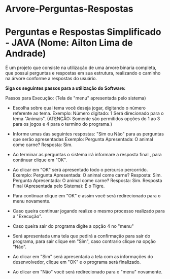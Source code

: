 # Arvore-Perguntas-Respostas
# Perguntas e Respostas Simplificado - JAVA (Nome: Ailton Lima de Andrade)

É um projeto que consiste na utilização de uma árvore binaria completa, que possui perguntas e respostas em sua estrutura,
realizando o caminho na árvore conforme a respostas do usuário.

<b>Siga os seguintes passos para a utilização do Software:</b>

Passos para Execução:
(Tela de "menu" apresentada pelo sistema)
- Escolha sobre qual tema você deseja jogar, digitando o número referente ao tema.
Exemplo: Número digitado: 1
	 Será direcionado para o tema "Animais".
	 (ATENÇÃO: Somente são permitidos opções do 1 ao 3 para os jogos e 4 para o termino do programa.)

- Informe umas das seguintes respostas: "Sim ou Não" para as perguntas que serão apresentadas
Exemplo: Pergunta Apresentada: O animal come carne?
	 Resposta: Sim.

- Ao terminar as perguntas o sistema irá informare a resposta final , para continuar clique em "OK".
- Ao clicar em "OK" será apresentado todo o percurso percorrido.
Exemplo: Pergunta Apresentada: O animal come carne?
	 Resposta: Sim.
	 Pergunta Apresentada: O animal come carne?
	 Resposta: Sim.
	 Resposta Final (Apresentada pelo Sistema): É o Tigre.

- Para continuar clique em "OK" e assim você será redirecionado para o menu novamente.
- Caso queira continuar jogando realize o mesmo processo realizado para a "Execução".
- Caso queira sair do programa digite a opção 4 no "menu"
- Será apresentada uma tela que pedirá a confirmação para sair do programa, para sair clique em "Sim", 
caso contrario clique na opção "Não".
- Ao clicar em "Sim" será apresentada a tela com as informações do desenvolvedor, clique em "OK" e o programa será finalizado.
- Ao clicar em "Não" você será redirecionado para o "menu" novamente.
